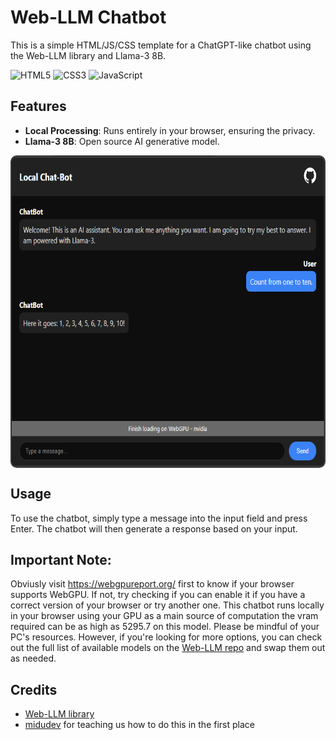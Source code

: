 # Web-LLM Chatbot

This is a simple HTML/JS/CSS template for a ChatGPT-like chatbot using the Web-LLM library and Llama-3 8B.

![HTML5](https://img.shields.io/badge/html5-%23E34F26.svg?style=for-the-badge&logo=html5&logoColor=white)
![CSS3](https://img.shields.io/badge/css3-%231572B6.svg?style=for-the-badge&logo=css3&logoColor=white)
![JavaScript](https://img.shields.io/badge/javascript-%23323330.svg?style=for-the-badge&logo=javascript&logoColor=%23F7DF1E)

## Features

- **Local Processing**: Runs entirely in your browser, ensuring the privacy.
- **Llama-3 8B**: Open source AI generative model.

<img alt="an image preview of the chatbot" height="500" style="display:block; margin:0 auto; border-radius: 2%;" src="./chatbot-preview.png">

## Usage

To use the chatbot, simply type a message into the input field and press Enter. The chatbot will then generate a response based on your input.

## **Important Note:**
Obviusly visit https://webgpureport.org/ first to know if your browser supports WebGPU. If not, try checking if you can enable it if you have a correct version of your browser or try another one.
This chatbot runs locally in your browser using your GPU as a main source of computation the vram required can be as high as 5295.7 on this model. Please be mindful of your PC's resources.
However, if you're looking for more options, you can check out the full list of available models on the [Web-LLM repo](https://github.com/mlc-ai/web-llm) and swap them out as needed.

## Credits

- [Web-LLM library](https://github.com/mlc-ai/web-llm)
- [midudev](https://www.youtube.com/@midudev) for teaching us how to do this in the first place
